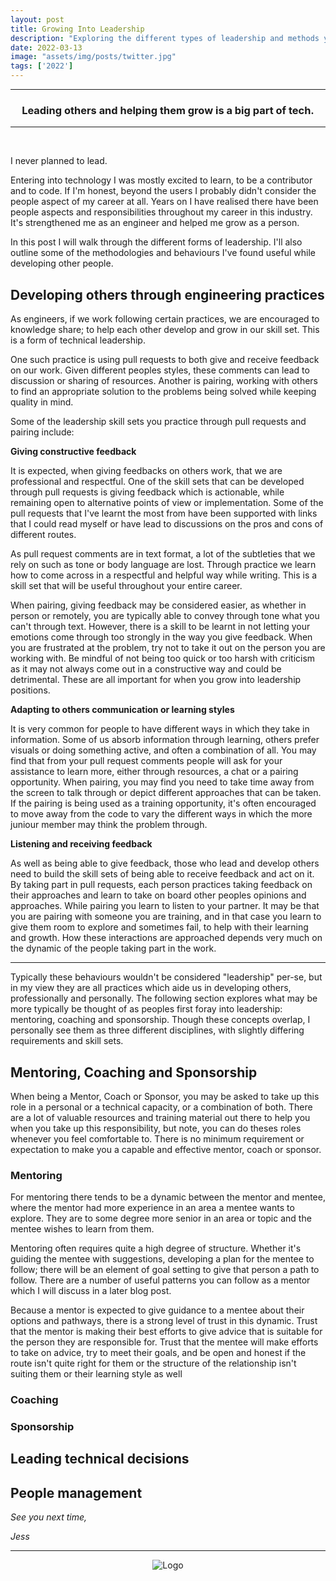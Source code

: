 ```yaml
---
layout: post
title: Growing Into Leadership
description: "Exploring the different types of leadership and methods you can use within technology."
date: 2022-03-13
image: "assets/img/posts/twitter.jpg"
tags: ['2022']
---
```


----
<center>
<h3> Leading others and helping them grow is a big part of tech. </h3>
</center>

---

<br/>

I never planned to lead.

Entering into technology I was mostly excited to learn, to be a contributor and to code. If I'm honest, beyond the users I probably didn't consider the people aspect of my career at all. Years on I have realised there have been people aspects and responsibilities throughout my career in this industry. It's strengthened me as an engineer and helped me grow as a person.

In this post I will walk through the different forms of leadership. I'll also outline some of the methodologies and behaviours I've found useful while developing other people.

## Developing others through engineering practices

As engineers, if we work following certain practices, we are encouraged to knowledge share; to help each other develop and grow in our skill set. This is a form of technical leadership. 

One such practice is using pull requests to both give and receive feedback on our work. Given different peoples styles, these comments can lead to discussion or sharing of resources. Another is pairing, working with others to find an appropriate solution to the problems being solved while keeping quality in mind.

Some of the leadership skill sets you practice through pull requests and pairing include:

**Giving constructive feedback**

It is expected, when giving feedbacks on others work, that we are professional and respectful. One of the skill sets that can be developed through pull requests is giving feedback which is actionable, while remaining open to alternative points of view or implementation. Some of the pull requests that I've learnt the most from have been supported with links that I could read myself or have lead to discussions on the pros and cons of different routes.

As pull request comments are in text format, a lot of the subtleties that we rely on such as tone or body language are lost. Through practice we learn how to come across in a respectful and helpful way while writing. This is a skill set that will be useful throughout your entire career.

When pairing, giving feedback may be considered easier, as whether in person or remotely, you are typically able to convey through tone what you can't through text. However, there is a skill to be learnt in not letting your emotions come through too strongly in the way you give feedback. When you are frustrated at the problem, try not to take it out on the person you are working with. Be mindful of not being too quick or too harsh with criticism as it may not always come out in a constructive way and could be detrimental. These are all important for when you grow into leadership positions.

**Adapting to others communication or learning styles**

It is very common for people to have different ways in which they take in information. Some of us absorb information through learning, others prefer visuals or doing something active, and often a combination of all. You may find that from your pull request comments people will ask for your assistance to learn more, either through resources, a chat or a pairing opportunity. When pairing, you may find you need to take time away from the screen to talk through or depict different approaches that can be taken. If the pairing is being used as a training opportunity, it's often encouraged to move away from the code to vary the different ways in which the more juniour member may think the problem through.

**Listening and receiving feedback**

As well as being able to give feedback, those who lead and develop others need to build the skill sets of being able to receive feedback and act on it. By taking part in pull requests, each person practices taking feedback on their approaches and learn to take on board other peoples opinions and approaches. While pairing you learn to listen to your partner. It may be that you are pairing with someone you are training, and in that case you learn to give them room to explore and sometimes fail, to help with their learning and growth. How these interactions are approached depends very much on the dynamic of the people taking part in the work.

- - - 

Typically these behaviours wouldn't be considered "leadership" per-se, but in my view they are all practices which aide us in developing others, professionally and personally. The following section explores what may be more typically be thought of as peoples first foray into leadership: mentoring, coaching and sponsorship. Though these concepts overlap, I personally see them as three different disciplines, with slightly differing requirements and skill sets.

## Mentoring, Coaching and Sponsorship

When being a Mentor, Coach or Sponsor, you may be asked to take up this role in a personal or a technical capacity, or a combination of both. There are a lot of valuable resources and training material out there to help you when you take up this responsibility, but note, you can do theses roles whenever you feel comfortable to. There is no minimum requirement or expectation to make you a capable and effective mentor, coach or sponsor.

### Mentoring
For mentoring there tends to be a dynamic between the mentor and mentee, where the mentor had more experience in an area a mentee wants to explore. They are to some degree more senior in an area or topic and the mentee wishes to learn from them.

Mentoring often requires quite a high degree of structure. Whether it's guiding the mentee with suggestions, developing a plan for the mentee to follow; there will be an element of goal setting to give that person a path to follow. There are a number of useful patterns you can follow as a mentor which I will discuss in a later blog post. 

Because a mentor is expected to give guidance to a mentee about their options and pathways, there is a strong level of trust in this dynamic. Trust that the mentor is making their best efforts to give advice that is suitable for the person they are responsible for. Trust that the mentee will make efforts to take on advice, try to meet their goals, and be open and honest if the route isn't quite right for them or the structure of the relationship isn't suiting them or their learning style as well 

### Coaching


### Sponsorship


## Leading technical decisions


## People management



_See you next time,_

_Jess_


---

<div style="text-align:center" markdown="1">
<img src="{{site.baseurl}}/assets/img/logo.png" alt="Logo">
</div>
